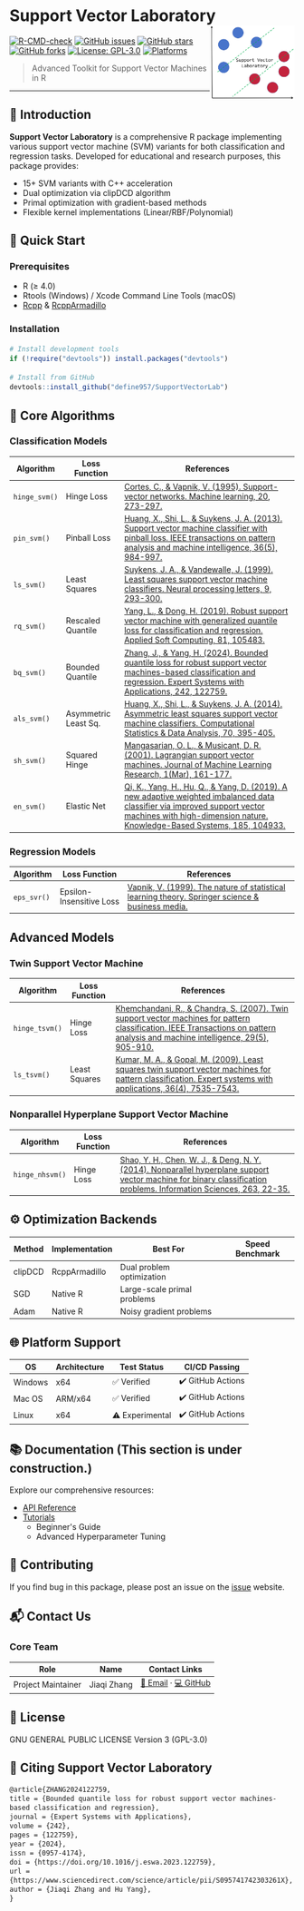 # **Support Vector Laboratory** <img src="man/figures/Logo.png" align="right" width="150" />

[![R-CMD-check](https://img.shields.io/badge/R--CMD--check-passing-brightgreen)](https://github.com/define957/SupportVectorLab/actions)
[![GitHub issues](https://img.shields.io/github/issues/define957/SupportVectorLab)](https://github.com/define957/SupportVectorLab/issues)
[![GitHub stars](https://img.shields.io/github/stars/define957/SupportVectorLab)](https://github.com/define957/SupportVectorLab/stargazers)
[![GitHub forks](https://img.shields.io/github/forks/define957/SupportVectorLab)](https://github.com/define957/SupportVectorLab/network)
[![License: GPL-3.0](https://img.shields.io/github/license/define957/SupportVectorLab)](https://www.gnu.org/licenses/gpl-3.0)
[![Platforms](https://img.shields.io/badge/platform-Windows%20%7C%20macOS%20%7C%20Linux%20(x64)-lightgrey)](https://github.com/define957/SupportVectorLab)

> Advanced Toolkit for Support Vector Machines in R

***

## 📖 Introduction

**Support Vector Laboratory** is a comprehensive R package implementing various support vector machine (SVM) variants for both classification and regression tasks. Developed for educational and research purposes, this package provides:

- 15+ SVM variants with C++ acceleration
- Dual optimization via clipDCD algorithm
- Primal optimization with gradient-based methods
- Flexible kernel implementations (Linear/RBF/Polynomial)

## 🚀 Quick Start

### Prerequisites
- R (≥ 4.0)
- Rtools (Windows) / Xcode Command Line Tools (macOS)
- [Rcpp](https://cran.r-project.org/package=Rcpp) & [RcppArmadillo](https://cran.r-project.org/package=RcppArmadillo)

### Installation
```r
# Install development tools
if (!require("devtools")) install.packages("devtools")

# Install from GitHub
devtools::install_github("define957/SupportVectorLab")
```
## 🧠 Core Algorithms

### Classification Models
| Algorithm       | Loss Function        | References                   |
|-----------------|----------------------|------------------------------|
| `hinge_svm()`   | Hinge Loss           | [Cortes, C., & Vapnik, V. (1995). Support-vector networks. Machine learning, 20, 273-297.](https://link.springer.com/article/10.1007/BF00994018)   |
| `pin_svm()`     | Pinball Loss         | [Huang, X., Shi, L., & Suykens, J. A. (2013). Support vector machine classifier with pinball loss. IEEE transactions on pattern analysis and machine intelligence, 36(5), 984-997.](https://ieeexplore.ieee.org/document/6604389)  |
| `ls_svm()`      | Least Squares        | [Suykens, J. A., & Vandewalle, J. (1999). Least squares support vector machine classifiers. Neural processing letters, 9, 293-300.](https://link.springer.com/article/10.1023/A:1018628609742)          |
| `rq_svm()`      | Rescaled Quantile    | [Yang, L., & Dong, H. (2019). Robust support vector machine with generalized quantile loss for classification and regression. Applied Soft Computing, 81, 105483.](https://www.sciencedirect.com/science/article/abs/pii/S1568494619302534)  |
| `bq_svm()`      | Bounded Quantile     | [Zhang, J., & Yang, H. (2024). Bounded quantile loss for robust support vector machines-based classification and regression. Expert Systems with Applications, 242, 122759.](https://www.sciencedirect.com/science/article/abs/pii/S095741742303261X)      |
| `als_svm()`     | Asymmetric Least Sq. | [Huang, X., Shi, L., & Suykens, J. A. (2014). Asymmetric least squares support vector machine classifiers. Computational Statistics & Data Analysis, 70, 395-405.](https://www.sciencedirect.com/science/article/abs/pii/S0167947313003393)      |
| `sh_svm()`      | Squared Hinge        | [Mangasarian, O. L., & Musicant, D. R. (2001). Lagrangian support vector machines. Journal of Machine Learning Research, 1(Mar), 161-177.](https://jmlr.org/papers/volume1/mangasarian01a/html/)  |
| `en_svm()`      | Elastic Net          | [Qi, K., Yang, H., Hu, Q., & Yang, D. (2019). A new adaptive weighted imbalanced data classifier via improved support vector machines with high-dimension nature. Knowledge-Based Systems, 185, 104933.](https://www.sciencedirect.com/science/article/pii/S0950705119303764)  |


### Regression Models
| Algorithm       | Loss Function          | References                   |
|-----------------|------------------------|------------------------------|
| `eps_svr()`   | Epsilon-Insensitive Loss | [Vapnik, V. (1999). The nature of statistical learning theory. Springer science & business media.](https://link.springer.com/book/10.1007/978-1-4757-3264-1)   |

## Advanced Models
### Twin Support Vector Machine
| Algorithm       | Loss Function          | References                   |
|-----------------|------------------------|------------------------------|
| `hinge_tsvm()`  | Hinge Loss             | [Khemchandani, R., & Chandra, S. (2007). Twin support vector machines for pattern classification. IEEE Transactions on pattern analysis and machine intelligence, 29(5), 905-910.](https://www.sciencedirect.com/science/article/abs/pii/S0925231218302923)   |
| `ls_tsvm()`     | Least Squares          | [Kumar, M. A., & Gopal, M. (2009). Least squares twin support vector machines for pattern classification. Expert systems with applications, 36(4), 7535-7543.](https://www.sciencedirect.com/science/article/abs/pii/S0957417408006854)   |

### Nonparallel Hyperplane Support Vector Machine

| Algorithm       | Loss Function          | References                   |
|-----------------|------------------------|------------------------------|
| `hinge_nhsvm()` | Hinge Loss             | [Shao, Y. H., Chen, W. J., & Deng, N. Y. (2014). Nonparallel hyperplane support vector machine for binary classification problems. Information Sciences, 263, 22-35.](https://www.sciencedirect.com/science/article/abs/pii/S0020025513007883)   |


## ⚙️ Optimization Backends

| Method          | Implementation          | Best For                   | Speed Benchmark           |
|-----------------|-------------------------|----------------------------|---------------------------|
| clipDCD         | RcppArmadillo           | Dual problem optimization  | |
| SGD             | Native R                | Large-scale primal problems| |
| Adam            | Native R                | Noisy gradient problems    | |

## 🌐 Platform Support

| OS              | Architecture   | Test Status | CI/CD Passing |
|-----------------|----------------|-------------|---------------|
| Windows         | x64            | ✅ Verified  | ✔️ GitHub Actions |
| Mac OS          | ARM/x64        | ✅ Verified  | ✔️ GitHub Actions |
| Linux           | x64            | ⚠️ Experimental | ✔️ GitHub Actions   |

## 📚 Documentation (This section is under construction.)

Explore our comprehensive resources:
- [API Reference]()
- [Tutorials]()  
  - Beginner's Guide
  - Advanced Hyperparameter Tuning

## 🤝 Contributing

If you find bug in this package, please post an issue on the [issue](https://github.com/define957/manysvms/issues) website.

## 📬 Contact Us

### Core Team
| Role               | Name           | Contact Links                                                                                                                                 |
|---------------------|----------------|-----------------------------------------------------------------------------------------------------------------------------------------------|
| Project Maintainer  | Jiaqi Zhang    | [📧 Email](mailto:zhangjiaqi957957@outlook.com) · [💻 GitHub](https://github.com/define957)    |


## 🔐 License

GNU GENERAL PUBLIC LICENSE Version 3 (GPL-3.0)

## 📜 Citing Support Vector Laboratory

```
@article{ZHANG2024122759,
title = {Bounded quantile loss for robust support vector machines-based classification and regression},
journal = {Expert Systems with Applications},
volume = {242},
pages = {122759},
year = {2024},
issn = {0957-4174},
doi = {https://doi.org/10.1016/j.eswa.2023.122759},
url = {https://www.sciencedirect.com/science/article/pii/S095741742303261X},
author = {Jiaqi Zhang and Hu Yang},
}
```